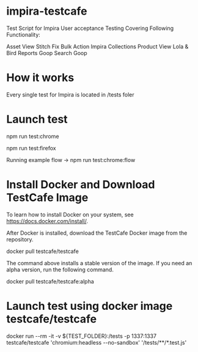 # impira-testcafe
Test Script for Impira User acceptance Testing
Covering Following Functionality:

Asset View Stitch Fix
Bulk Action Impira
Collections
Product View Lola & Bird
Reports Goop
Search Goop

# How it works

Every single test for Impira is located in /tests foler

# Launch test

npm run test:chrome

npm run test:firefox

Running example flow -> npm run test:chrome:flow

# Install Docker and Download TestCafe Image

To learn how to install Docker on your system, see https://docs.docker.com/install/.

After Docker is installed, download the TestCafe Docker image from the repository.

docker pull testcafe/testcafe

The command above installs a stable version of the image. If you need an alpha version, run the following command.

docker pull testcafe/testcafe:alpha


# Launch test using docker image testcafe/testcafe
docker run --rm -it -v ${TEST_FOLDER}:/tests -p 1337:1337 testcafe/testcafe 'chromium:headless --no-sandbox' '/tests/**/*.test.js'
